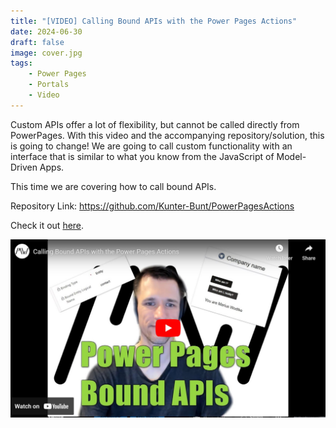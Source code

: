 ```yaml
---
title: "[VIDEO] Calling Bound APIs with the Power Pages Actions"
date: 2024-06-30
draft: false
image: cover.jpg
tags: 
    - Power Pages
    - Portals
    - Video
---
```


Custom APIs offer a lot of flexibility, but cannot be called directly from PowerPages. With this video and the accompanying repository/solution, this is going to change! We are going to call custom functionality with an interface that is similar to what you know from the JavaScript of Model-Driven Apps.

This time we are covering how to call bound APIs.

Repository Link: https://github.com/Kunter-Bunt/PowerPagesActions

Check it out [here](https://youtu.be/2Q7ox1fyci0).

[![](video.jpg)](https://youtu.be/2Q7ox1fyci0)